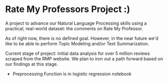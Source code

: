 # Rate My Professors Project :)
A project to advance our Natural Language Processing skills using a practical, real-world dataset: the comments on Rate My Professor.

As of right now, there is no defined goal. However, in the near future we'd like to be able to perform Topic Modeling and/or Text Summarization.

Current stage of project: initial data analysis for over 5 million reviews scraped from the RMP website. We plan to iron out a path forward based on our findings at this stage.

* Preprocessing Function is in logistic regression notebook
